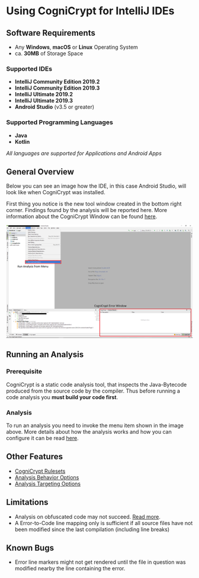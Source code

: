 # Using CogniCrypt for IntelliJ IDEs

## Software Requirements

- Any **Windows**, **macOS** or **Linux** Operating System
- ca. **30MB** of Storage Space

### Supported IDEs
- **IntelliJ Community Edition 2019.2**
- **IntelliJ Community Edition 2019.3**
- **IntelliJ Ultimate 2019.2**
- **IntelliJ Ultimate 2019.3**
- **Android Studio** (v3.5 or greater)

### Supported Programming Languages
- **Java**
- **Kotlin**

*All languages are supported for Applications and Android Apps*

## General Overview

Below you can see an image how the IDE, in this case Android Studio, will look like when CogniCrypt was installed.

First thing you notice is the new tool window created in the bottom right corner. Findings found by the analysis will be reported here. More information about the CogniCrypt Window can be found [here](ToolWindow.md).

![CogniCrypt UI](Images/CCIde.png)

## Running an Analysis

### **Prerequisite**
CogniCrypt is a static code analysis tool, that inspects the Java-Bytecode produced from the source code by the compiler. Thus before running a code analysis you **must build your code first**.

### **Analysis**
To run an analysis you need to invoke the menu item shown in the image above. More details about how the analysis works and how you can configure it can be read [here]().

## Other Features
- [CogniCrypt Rulesets](CrySLRules.md)
- [Analysis Behavior Options](AnalysisBehaviorSettings.md)
- [Analysis Targeting Options](AnalysisTargetSettings.md)

## Limitations

- Analysis on obfuscated code may not succeed. [Read more](ObfuscatedCode.md). 
- A Error-to-Code line mapping only is sufficient if all source files have not been modified since the last compilation (including line breaks)  

## Known Bugs
- Error line markers might not get rendered until the file in question was modified nearby the line containing the error.